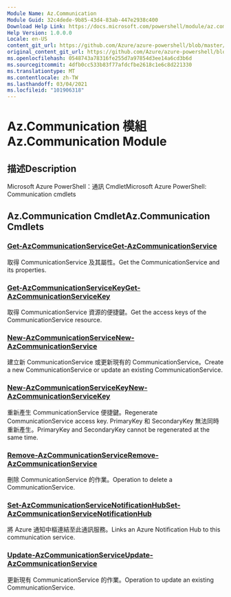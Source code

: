 ```yaml
---
Module Name: Az.Communication
Module Guid: 32c4dede-9b85-43d4-83ab-447e2938c400
Download Help Link: https://docs.microsoft.com/powershell/module/az.communication
Help Version: 1.0.0.0
Locale: en-US
content_git_url: https://github.com/Azure/azure-powershell/blob/master/src/Communication/help/Az.Communication.md
original_content_git_url: https://github.com/Azure/azure-powershell/blob/master/src/Communication/help/Az.Communication.md
ms.openlocfilehash: 0548743a78316fe255d7a97854d3ee14a6cd3b6d
ms.sourcegitcommit: 4dfb0cc533b83f77afdcfbe2618c1e6c8d221330
ms.translationtype: MT
ms.contentlocale: zh-TW
ms.lasthandoff: 03/04/2021
ms.locfileid: "101906318"
---
```

# <span data-ttu-id="45e5b-101">Az.Communication 模組</span><span class="sxs-lookup"><span data-stu-id="45e5b-101">Az.Communication Module</span></span>
## <span data-ttu-id="45e5b-102">描述</span><span class="sxs-lookup"><span data-stu-id="45e5b-102">Description</span></span>
<span data-ttu-id="45e5b-103">Microsoft Azure PowerShell：通訊 Cmdlet</span><span class="sxs-lookup"><span data-stu-id="45e5b-103">Microsoft Azure PowerShell: Communication cmdlets</span></span>

## <span data-ttu-id="45e5b-104">Az.Communication Cmdlet</span><span class="sxs-lookup"><span data-stu-id="45e5b-104">Az.Communication Cmdlets</span></span>
### [<span data-ttu-id="45e5b-105">Get-AzCommunicationService</span><span class="sxs-lookup"><span data-stu-id="45e5b-105">Get-AzCommunicationService</span></span>](Get-AzCommunicationService.md)
<span data-ttu-id="45e5b-106">取得 CommunicationService 及其屬性。</span><span class="sxs-lookup"><span data-stu-id="45e5b-106">Get the CommunicationService and its properties.</span></span>

### [<span data-ttu-id="45e5b-107">Get-AzCommunicationServiceKey</span><span class="sxs-lookup"><span data-stu-id="45e5b-107">Get-AzCommunicationServiceKey</span></span>](Get-AzCommunicationServiceKey.md)
<span data-ttu-id="45e5b-108">取得 CommunicationService 資源的便捷鍵。</span><span class="sxs-lookup"><span data-stu-id="45e5b-108">Get the access keys of the CommunicationService resource.</span></span>

### [<span data-ttu-id="45e5b-109">New-AzCommunicationService</span><span class="sxs-lookup"><span data-stu-id="45e5b-109">New-AzCommunicationService</span></span>](New-AzCommunicationService.md)
<span data-ttu-id="45e5b-110">建立新 CommunicationService 或更新現有的 CommunicationService。</span><span class="sxs-lookup"><span data-stu-id="45e5b-110">Create a new CommunicationService or update an existing CommunicationService.</span></span>

### [<span data-ttu-id="45e5b-111">New-AzCommunicationServiceKey</span><span class="sxs-lookup"><span data-stu-id="45e5b-111">New-AzCommunicationServiceKey</span></span>](New-AzCommunicationServiceKey.md)
<span data-ttu-id="45e5b-112">重新產生 CommunicationService 便捷鍵。</span><span class="sxs-lookup"><span data-stu-id="45e5b-112">Regenerate CommunicationService access key.</span></span>
<span data-ttu-id="45e5b-113">PrimaryKey 和 SecondaryKey 無法同時重新產生。</span><span class="sxs-lookup"><span data-stu-id="45e5b-113">PrimaryKey and SecondaryKey cannot be regenerated at the same time.</span></span>

### [<span data-ttu-id="45e5b-114">Remove-AzCommunicationService</span><span class="sxs-lookup"><span data-stu-id="45e5b-114">Remove-AzCommunicationService</span></span>](Remove-AzCommunicationService.md)
<span data-ttu-id="45e5b-115">刪除 CommunicationService 的作業。</span><span class="sxs-lookup"><span data-stu-id="45e5b-115">Operation to delete a CommunicationService.</span></span>

### [<span data-ttu-id="45e5b-116">Set-AzCommunicationServiceNotificationHub</span><span class="sxs-lookup"><span data-stu-id="45e5b-116">Set-AzCommunicationServiceNotificationHub</span></span>](Set-AzCommunicationServiceNotificationHub.md)
<span data-ttu-id="45e5b-117">將 Azure 通知中樞連結至此通訊服務。</span><span class="sxs-lookup"><span data-stu-id="45e5b-117">Links an Azure Notification Hub to this communication service.</span></span>

### [<span data-ttu-id="45e5b-118">Update-AzCommunicationService</span><span class="sxs-lookup"><span data-stu-id="45e5b-118">Update-AzCommunicationService</span></span>](Update-AzCommunicationService.md)
<span data-ttu-id="45e5b-119">更新現有 CommunicationService 的作業。</span><span class="sxs-lookup"><span data-stu-id="45e5b-119">Operation to update an existing CommunicationService.</span></span>

